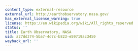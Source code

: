 ```yaml
---
content_type: external-resource
external_url: http://earthobservatory.nasa.gov/
has_external_license_warning: true
license: https://en.wikipedia.org/wiki/All_rights_reserved
status: ''
title: Earth Observatory, NASA
uid: a27dd374-5ba7-4d7c-b823-e59719ac3450
wayback_url: ''
---
```


